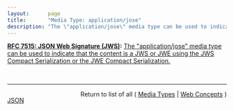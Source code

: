 ```yaml
---
layout:      page
title:       "Media Type: application/jose"
description: "The \"application/jose\" media type can be used to indicate that the content is a JWS or JWE using the JWS Compact Serialization or the JWE Compact Serialization."
---
```


**[RFC 7515: JSON Web Signature (JWS)](/specs/IETF/RFC/7515 "JSON Web Signature (JWS) represents content secured with digital signatures or Message Authentication Codes (MACs) using JSON-based data structures. Cryptographic algorithms and identifiers for use with this specification are described in the separate JSON Web Algorithms (JWA) specification and an IANA registry defined by that specification. Related encryption capabilities are described in the separate JSON Web Encryption (JWE) specification."):** [The "application/jose" media type can be used to indicate that the content is a JWS or JWE using the JWS Compact Serialization or the JWE Compact Serialization.](http://tools.ietf.org/html/rfc7515#section-9.2 "Read documentation for Media Type &#34;application/jose&#34;")

<br/>
<hr/>

<p style="float : left"><a href="application/jose.json" title="JSON representing this particular Web Concept">JSON</a></p>
<p style="text-align: right">Return to list of all ( <a href="../media-types">Media Types</a> | <a href="../">Web Concepts</a> )</p>
